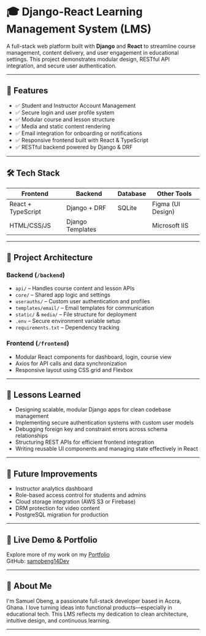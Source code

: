 # 🎓 Django-React Learning Management System (LMS)

A full-stack web platform built with **Django** and **React** to streamline course management, content delivery, and user engagement in educational settings. This project demonstrates modular design, RESTful API integration, and secure user authentication.

---

## 🚀 Features

- ✅ Student and Instructor Account Management
- ✅ Secure login and user profile system
- ✅ Modular course and lesson structure
- ✅ Media and static content rendering
- ✅ Email integration for onboarding or notifications
- ✅ Responsive frontend built with React & TypeScript
- ✅ RESTful backend powered by Django & DRF

---

## 🛠 Tech Stack

| Frontend        | Backend         | Database | Other Tools      |
|-----------------|-----------------|----------|------------------|
| React + TypeScript | Django + DRF      | SQLite   | Figma (UI Design) |
| HTML/CSS/JS     | Django Templates |          | Microsoft IIS     |

---

## 🧩 Project Architecture

### Backend (`/backend`)
- `api/` – Handles course content and lesson APIs
- `core/` – Shared app logic and settings
- `userauths/` – Custom user authentication and profiles
- `templates/email/` – Email templates for communication
- `static/` & `media/` – File structure for deployment
- `.env` – Secure environment variable setup
- `requirements.txt` – Dependency tracking

### Frontend (`/frontend`)
- Modular React components for dashboard, login, course view
- Axios for API calls and data synchronization
- Responsive layout using CSS grid and Flexbox

---

## 📖 Lessons Learned

- Designing scalable, modular Django apps for clean codebase management
- Implementing secure authentication systems with custom user models
- Debugging foreign key and constraint errors across schema relationships
- Structuring REST APIs for efficient frontend integration
- Writing reusable UI components and managing state effectively in React

---

## 🎯 Future Improvements

- Instructor analytics dashboard
- Role-based access control for students and admins
- Cloud storage integration (AWS S3 or Firebase)
- DRM protection for video content
- PostgreSQL migration for production

---

## 📎 Live Demo & Portfolio

Explore more of my work on my [Portfolio](https://i-dev-portfolio.netlify.app)  
GitHub: [samobeng14Dev](https://github.com/samobeng14Dev)

---

## 🤝 About Me

I'm Samuel Obeng, a passionate full-stack developer based in Accra, Ghana. I love turning ideas into functional products—especially in educational tech. This LMS reflects my dedication to clean architecture, intuitive design, and continuous learning.

---

